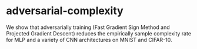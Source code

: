 # adversarial-complexity

We show that adversarially training (Fast Gradient Sign Method and Projected Gradient Descent) reduces the empirically sample complexity rate for MLP and a variety of CNN architectures on MNIST and CIFAR-10.